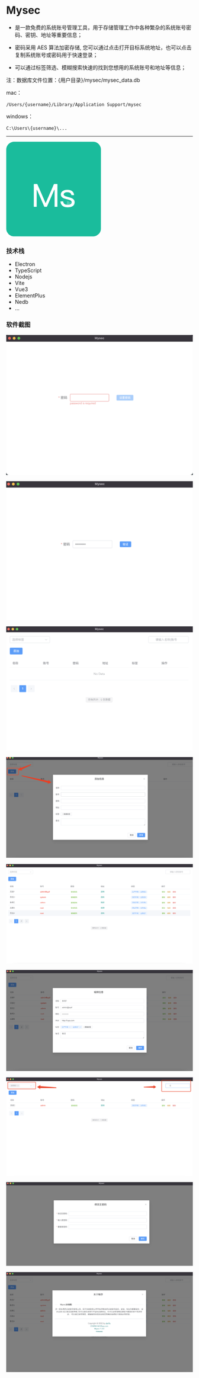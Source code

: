 # Mysec 


- 是一款免费的系统账号管理工具，用于存储管理工作中各种繁杂的系统账号密码、密钥、地址等重要信息；

- 密码采用 AES 算法加密存储, 您可以通过点击打开目标系统地址，也可以点击复制系统账号或密码用于快速登录；

- 可以通过标签筛选、模糊搜索快速的找到您想用的系统账号和地址等信息；

注：数据库文件位置：{用户目录}/mysec/mysec_data.db

mac：
```
/Users/{username}/Library/Application Support/mysec
```
windows：
```
C:\Users\{username}\...
```

--- 

![Mysec](https://github.com/darifo/mysec/blob/main/resource/icons/png/256x256.png?raw=true)


### 技术栈

- Electron
- TypeScript
- Nodejs
- Vite
- Vue3
- ElementPlus
- Nedb
- ...


### 软件截图

![初次运行设置主密码](https://github.com/darifo/mysec/blob/main/public/app_example/start.png)

![主密码验证](https://github.com/darifo/mysec/blob/main/public/app_example/login_check.png)

![主界面](https://github.com/darifo/mysec/blob/main/public/app_example/main.png)

![新增数据](https://github.com/darifo/mysec/blob/main/public/app_example/new_data.png)

![带数据列表主界面](https://github.com/darifo/mysec/blob/main/public/app_example/main_with_data.png)

![编辑数据](https://github.com/darifo/mysec/blob/main/public/app_example/edit_data.png)

![筛选搜索](https://github.com/darifo/mysec/blob/main/public/app_example/search.png)

![修改主密码](https://github.com/darifo/mysec/blob/main/public/app_example/reset_pwd.png)

![关于](https://github.com/darifo/mysec/blob/main/public/app_example/about.png)


